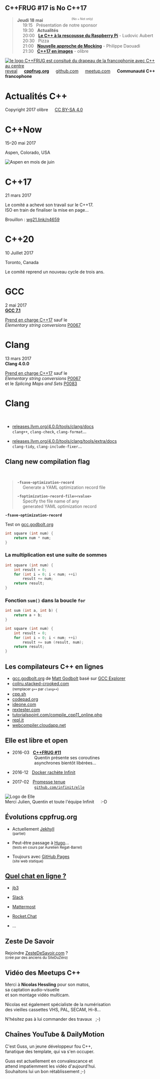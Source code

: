 C++FRUG #17 is No C++17
-----------------------

> **Jeudi 18 mai** &emsp; &emsp; &emsp; &emsp; &emsp; <sup><small>(No = Not only)</small></sup>  
> &emsp; 19:15 &nbsp; Présentation de notre sponsor  
> &emsp; 19:30 &nbsp; **Actualités**  
> &emsp; 20:00 &nbsp; [**Le C++ à la rescousse du Raspberry Pi**](./CppRaspberryPi3.pdf) - Ludovic Aubert  
> &emsp; 20:30 &nbsp; Pizza  
> &emsp; 21:00 &nbsp; [**Nouvelle approche de Mocking**](./mockaron/mock.html) - Philippe Daouadi  
> &emsp; 21:30 &nbsp; [**C++17 en images**](./Cpp17-en-images) - olibre

[![le logo C++FRUG est consitué du drapeau de la francophonie avec C++ au centre](http://cpp-frug.github.io/images/Cpp-Francophonie.svg "Logo C++FRUG")](https://github.com/cpp-frug/cpp-frug.github.io/blob/master/images/Cpp-Francophonie.svg)  
[reveal](http://cppfrug.org/paris/events/2017-05-18_n17/reveal.html) &emsp;
[**cppfrug.org**](http://cppfrug.org/paris/events/2017-05-18_n17) &emsp;
[github.com](https://github.com/cpp-frug/paris/blob/master/events/2017-05-18_n17/README.md) &emsp;
[meetup.com](https://www.meetup.com/fr-FR/User-Group-Cpp-Francophone/events/239663039/) &emsp;
**Communauté C++ francophone**


Actualités C++
==============

Copyright 2017 olibre &emsp; [CC BY-SA 4.0](https://creativecommons.org/licenses/by-sa/4.0/deed.fr)


C++Now
======

15–20 mai 2017

Aspen, Colorado, USA


![Aspen en mois de juin](https://upload.wikimedia.org/wikipedia/commons/thumb/6/66/Aspen_CO_downton.jpg/1024px-Aspen_CO_downton.jpg)


C++17
=====

21 mars 2017

Le comité a achevé son travail sur le C++17.  
ISO en train de finaliser la mise en page...

Brouillon : [wg21.link/n4659](http://wg21.link/n4659)


C++20
=====

10 Juillet 2017

Toronto, Canada

Le comité reprend un nouveau cycle de trois ans.



GCC
===

2 mai 2017  
[**GCC 7.1**](https://gcc.gnu.org/gcc-7/)

[Prend en charge C++17](http://en.cppreference.com/w/cpp/compiler_support) sauf le  
*Elementary string conversions* [P0067](http://wg21.link/p0067)


Clang
=====

13 mars 2017  
**Clang 4.0.0**

[Prend en charge C++17](http://en.cppreference.com/w/cpp/compiler_support) sauf le  
*Elementary string conversions* [P0067](http://wg21.link/p0067)  
et le *Splicing Maps and Sets* [P0083](http://wg21.link/p0083)


Clang
=====

&nbsp;

* [releases.llvm.org/4.0.0/tools/clang/docs](http://releases.llvm.org/4.0.0/tools/clang/docs/)  
  `clang++`, `clang-check`, `clang-format`...

* [releases.llvm.org/4.0.0/tools/clang/tools/extra/docs](http://releases.llvm.org/4.0.0/tools/clang/tools/extra/docs/)  
  `clang-tidy`, `clang-include-fixer`...


Clang new compilation flag
--------------------------

&nbsp;

> **`-fsave-optimization-record`**  
> &emsp; Generate a YAML optimization record file
>
> **`-foptimization-record-file=<value>`**  
> &emsp; Specify the file name of any  
> &emsp; generated YAML optimization record


**`-fsave-optimization-record`**

Test on [gcc.godbolt.org](http://gcc.godbolt.org)

```cpp
int square (int num) {
    return num * num;
}
```


### La multiplication est une suite de sommes

```cpp
int square (int num) {
    int result = 0;
    for (int i = 0; i < num; ++i)
        result += num;
    return result;
}
```


### Fonction `sum()` dans la boucle `for`

```cpp
int sum (int a, int b) {
    return a + b;
}

int square (int num) {
    int result = 0;
    for (int i = 0; i < num; ++i)
        result += sum (result, num);
    return result;
}
```


Les compilateurs C++ en lignes
------------------------------

* [gcc.godbolt.org](http://gcc.godbolt.org/) de [Matt Godbolt](https://github.com/mattgodbolt) basé sur [GCC Explorer](https://github.com/mattgodbolt/gcc-explorer)
* [coliru.stacked-crooked.com](http://coliru.stacked-crooked.com/a/71c3371692723de1)  
  <small>(remplacer `g++` par `clang++`)</small>
* [cpp.sh](http://www.cpp.sh/22av)
* [codepad.org](http://codepad.org/XYy3ZoXw)
* [ideone.com](http://ideone.com/cDnejN)
* [rextester.com](http://rextester.com/XYSX22503)
* [tutorialspoint.com/compile_cpp11_online.php](https://goo.gl/9rqwoy)
* [repl.it](https://repl.it/DfuG/1)
* [webcompiler.cloudapp.net](http://webcompiler.cloudapp.net/)



Elle est libre et open
----------------------

* 2016-03 &nbsp; [**C++FRUG #11**](https://www.meetup.com/User-Group-Cpp-Francophone/events/229508095/)  
&emsp; &emsp; &emsp; &emsp; Quentin présente ses coroutines  
&emsp; &emsp; &emsp; &emsp; asynchrones bientôt libérées...  
    
* 2016-12 &nbsp; [Docker rachète Infinit](http://blog.infinit.sh/infinit-joins-docker/)  
    
* 2017-02 &nbsp; [Promesse tenue](http://blog.infinit.sh/elle-our-c-core-library-is-now-open-source/)  
&emsp; &emsp; &emsp; &emsp; [`github.com/infinit/elle`](https://github.com/infinit/elle)

![Logo de Elle](https://raw.githubusercontent.com/infinit/elle/master/docs/static_files/elle_logotype@2x.png)  
Merci Julien, Quentin et toute l'équipe Infinit &emsp; :-D


Évolutions cppfrug.org
----------------------

* Actuellement [Jekhyll](https://github.com/jekyll/jekyll/blob/master/README.markdown)  
  <small>(partiel)</small>  

* Peut-être passage à [Hugo](https://github.com/spf13/hugo)...  
  <small>(tests en cours par Aurelien Regat-Barrel)</small>  

* Toujours avec [GitHub Pages](https://pages.github.com/)  
  <small>(site web statique)</small>


[Quel chat en ligne ?](https://github.com/cpp-frug/cpp-frug.github.io/issues/1)
----------------------

* [jb3](https://github.com/devnewton/jb3)  

* [Slack](https://isocpp.org/blog/2016/08/cpp-slack-group)  

* [Mattermost](https://github.com/mattermost/platform/blob/master/README.md)  

* [Rocket.Chat](https://github.com/RocketChat/Rocket.Chat/blob/develop/README.md)  

* ...


Zeste De Savoir
---------------

Rejoindre [ZesteDeSavoir.com](https://zestedesavoir.com/) ?  
<small>(créé par des anciens du SiteDuZéro)</small>


Vidéo des Meetups C++
---------------------

Merci à **Nicolas Hessling** pour son matos,  
sa captation audio-visuelle  
et son montage vidéo multicam.

Nicolas est également spécialiste de la numérisation  
des vieilles cassettes VHS, PAL, SECAM, Hi-8...

N'hésitez pas à lui commander des travaux &nbsp; ;-)


Chaînes YouTube & DailyMotion
-----------------------------

C'est Guss, un jeune développeur fou C++,  
fanatique des template, qui va s'en occuper.

Guss est actuellement en convalescance et  
attend impatiemment les vidéo d'aujourd'hui.  
Souhaitons lui un bon rétablissement ;-)
